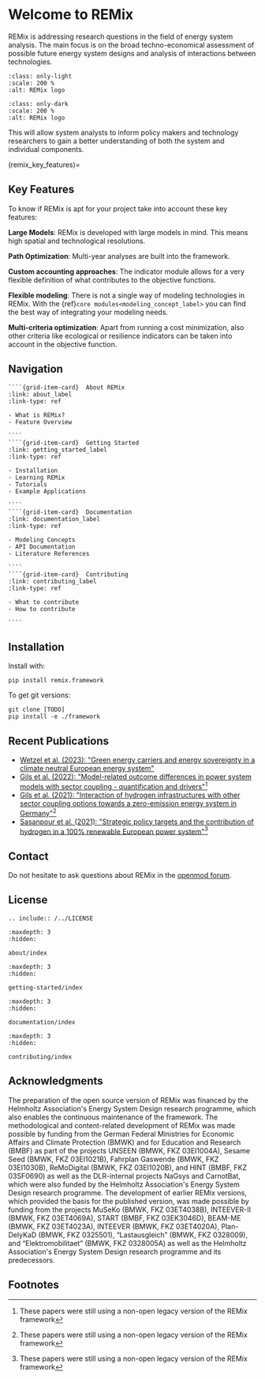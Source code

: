 # Welcome to REMix

REMix is addressing research questions in the field of energy system analysis.
The main focus is on the broad techno-economical assessment of possible future
energy system designs and analysis of interactions between technologies.

```{figure} /_static/images/DLR_Logo_REMix_full.svg
:class: only-light
:scale: 200 %
:alt: REMix logo
```

```{figure} /_static/images/DLR_Logo_REMix_full_darkmode.svg
:class: only-dark
:scale: 200 %
:alt: REMix logo
```

This will allow system analysts to inform policy makers and technology
researchers to gain a better understanding of both the system and individual
components.

(remix_key_features)=

## Key Features

To know if REMix is apt for your project take into account these key features:

**Large Models**:
REMix is developed with large models in mind.
This means high spatial and technological resolutions.

**Path Optimization**:
Multi-year analyses are built into the framework.

**Custom accounting approaches**:
The indicator module allows for a very flexible definition of what contributes to the objective functions.

**Flexible modeling**:
There is not a single way of modeling technologies in REMix.
With the {ref}`core modules<modeling_concept_label>` you can find the best way of integrating your modeling needs.

**Multi-criteria optimization**:
Apart from running a cost minimization, also other criteria like ecological or resilience indicators can be taken into account in the objective function.

## Navigation

`````{grid} 4
````{grid-item-card}  About REMix
:link: about_label
:link-type: ref

- What is REMix?
- Feature Overview

````
````{grid-item-card}  Getting Started
:link: getting_started_label
:link-type: ref

- Installation
- Learning REMix
- Tutorials
- Example Applications

````
````{grid-item-card}  Documentation
:link: documentation_label
:link-type: ref

- Modeling Concepts
- API Documentation
- Literature References

````
````{grid-item-card}  Contributing
:link: contributing_label
:link-type: ref

- What to contribute
- How to contribute

````
`````

## Installation

Install with:

```
pip install remix.framework
```

To get git versions:

```
git clone [TODO]
pip install -e ./framework
```

## Recent Publications

-   [Wetzel et al. (2023): "Green energy carriers and energy sovereignty in a climate neutral European energy system"](10.1016/j.renene.2023.04.015)
-   [Gils et al. (2022): "Model-related outcome differences in power system models with sector coupling - quantification and drivers"](10.1016/j.rser.2022.112177)[^1]
-   [Gils et al. (2021): "Interaction of hydrogen infrastructures with other sector coupling options towards a zero-emission energy system in Germany"](10.1016/j.renene.2021.08.016)[^1]
-   [Sasanpour et al. (2021): "Strategic policy targets and the contribution of hydrogen in a 100% renewable European power system"](10.1016/j.egyr.2021.07.005)[^1]

## Contact

Do not hesitate to ask questions about REMix in the [openmod forum](https://forum.openmod.org/tag/remix).

## License

```{eval-rst}
.. include:: /../LICENSE
```

```{toctree}
:maxdepth: 3
:hidden:

about/index
```

```{toctree}
:maxdepth: 3
:hidden:

getting-started/index
```

```{toctree}
:maxdepth: 3
:hidden:

documentation/index
```

```{toctree}
:maxdepth: 3
:hidden:

contributing/index
```

## Acknowledgments

The preparation of the open source version of REMix was financed by the Helmholtz Association's Energy System Design research programme, which also enables the continuous maintenance of the framework. The methodological and content-related development of REMix was made possible by funding from the German Federal Ministries for Economic Affairs and Climate Protection (BMWK) and for Education and Research (BMBF) as part of the projects UNSEEN (BMWK, FKZ 03EI1004A), Sesame Seed (BMWK, FKZ 03EI1021B), Fahrplan Gaswende (BMWK, FKZ 03EI1030B), ReMoDigital (BMWK, FKZ 03EI1020B), and HINT (BMBF, FKZ 03SF0690) as well as the DLR-internal projects NaGsys and CarnotBat, which were also funded by the Helmholtz Association's Energy System Design research programme. The development of earlier REMix versions, which provided the basis for the published version, was made possible by funding from the projects MuSeKo (BMWK, FKZ 03ET4038B), INTEEVER-II (BMWK, FKZ 03ET4069A), START (BMBF, FKZ 03EK3046D), BEAM-ME (BMWK, FKZ 03ET4023A), INTEEVER (BMWK, FKZ 03ET4020A), Plan-DelyKaD (BMWK, FKZ 0325501), “Lastausgleich” (BMWK, FKZ 0328009), and “Elektromobilitaet” (BMWK, FKZ 0328005A) as well as the Helmholtz Association's Energy System Design research programme and its predecessors.

## Footnotes

[^1]: These papers were still using a non-open legacy version of the REMix framework
